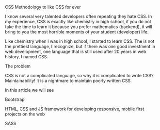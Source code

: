 CSS Methodology to like CSS for ever

I know several very talented developers often repeating they hate CSS.
In my experience, CSS is exactly like chemistry in high school,
if you do not take the time to learn it because you prefer mathematics (backend),
it will bring to you the most horrible moments of your student (developer) life.

Like chemistry when I was in high school, I started to learn CSS. The is not the prettiest language, I recognize,
but if there was one good investment in web development, one language that is still used after 20 years in web history, I named CSS.

The problem

CSS is not a complicated language, so why it is complicated to write CSS? Maintainability!
It is a nightmare to maintain poorly written CSS.

In this article we will see

Bootstrap

HTML, CSS and JS framework for developing responsive, mobile first projects on the web

SASS
